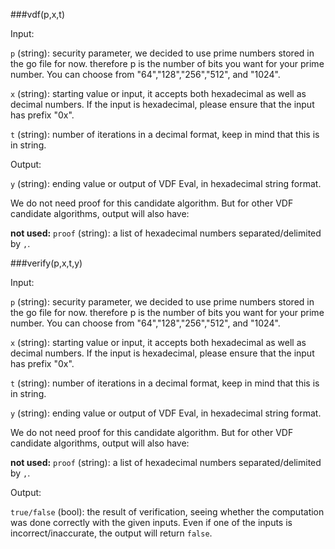 
###vdf(p,x,t)

Input:

`p` (string): security parameter, we decided to use prime numbers stored in the go file for now.
therefore p is the number of bits you want for your prime number. You can choose from
"64","128","256","512", and "1024".

`x` (string): starting value or input, it accepts both hexadecimal as well as decimal numbers. If the input is hexadecimal,
please ensure that the input has prefix "0x".

`t` (string): number of iterations in a decimal format, keep in mind that this is in string.

Output:

`y` (string): ending value or output of VDF Eval, in hexadecimal string format.

We do not need proof for this candidate algorithm. But for other VDF candidate algorithms, output will also have:

**not used:** `proof` (string): a list of hexadecimal numbers separated/delimited by `,`.


###verify(p,x,t,y)


Input:

`p` (string): security parameter, we decided to use prime numbers stored in the go file for now.
therefore p is the number of bits you want for your prime number. You can choose from
"64","128","256","512", and "1024".

`x` (string): starting value or input, it accepts both hexadecimal as well as decimal numbers. If the input is hexadecimal,
please ensure that the input has prefix "0x".

`t` (string): number of iterations in a decimal format, keep in mind that this is in string.


`y` (string): ending value or output of VDF Eval, in hexadecimal string format.

We do not need proof for this candidate algorithm. But for other VDF candidate algorithms, output will also have:

**not used:** `proof` (string): a list of hexadecimal numbers separated/delimited by `,`.

Output:

`true/false` (bool): the result of verification, seeing whether the computation was done correctly with the given inputs.
Even if one of the inputs is incorrect/inaccurate, the output will return `false`.
